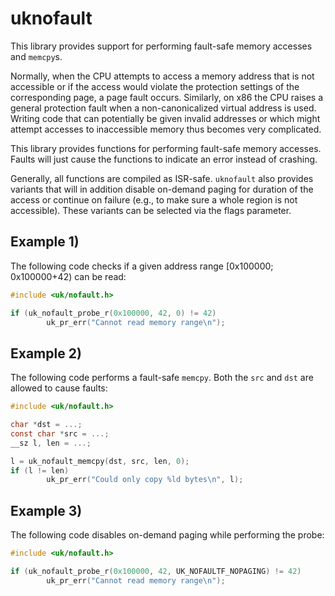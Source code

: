 # uknofault

This library provides support for performing fault-safe memory accesses and
`memcpy`s.

Normally, when the CPU attempts to access a memory address that is not
accessible or if the access would violate the protection settings of the
corresponding page, a page fault occurs. Similarly, on x86 the CPU raises a
general protection fault when a non-canonicalized virtual address is used.
Writing code that can potentially be given invalid addresses or which might
attempt accesses to inaccessible memory thus becomes very complicated.

This library provides functions for performing fault-safe memory accesses.
Faults will just cause the functions to indicate an error instead of crashing.

Generally, all functions are compiled as ISR-safe. `uknofault` also provides
variants that will in addition disable on-demand paging for duration of the
access or continue on failure (e.g., to make sure a whole region is not
accessible). These variants can be selected via the flags parameter.

## Example 1)
The following code checks if a given address range [0x100000; 0x100000+42) can
be read:
```C
#include <uk/nofault.h>

if (uk_nofault_probe_r(0x100000, 42, 0) != 42)
        uk_pr_err("Cannot read memory range\n");
```

## Example 2)
The following code performs a fault-safe `memcpy`. Both the `src` and `dst` are
allowed to cause faults:
```C
#include <uk/nofault.h>

char *dst = ...;
const char *src = ...;
__sz l, len = ...;

l = uk_nofault_memcpy(dst, src, len, 0);
if (l != len)
        uk_pr_err("Could only copy %ld bytes\n", l);
```

## Example 3)
The following code disables on-demand paging while performing the probe:
```C
#include <uk/nofault.h>

if (uk_nofault_probe_r(0x100000, 42, UK_NOFAULTF_NOPAGING) != 42)
        uk_pr_err("Cannot read memory range\n");
```
